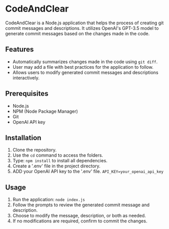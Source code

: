 # CodeAndClear

CodeAndClear is a Node.js application that helps the process of creating git commit messages and descriptions. It utilizes OpenAI's GPT-3.5 model to generate commit messages based on the changes made in the code.

## Features

* Automatically summarizes changes made in the code using `git diff`.
* User may add a file with best practices for the application to follow.
* Allows users to modify generated commit messages and descriptions interactively.

## Prerequisites

- Node.js
- NPM (Node Package Manager)
- Git
- OpenAI API key

## Installation

1. Clone the repository.
2. Use the `cd` command to access the folders.
3. Type: `npm install` to install all dependencies.
4. Create a '.env' file in the project directory.
5. ADD your OpenAI API key to the '.env' file.
   `API_KEY=your_openai_api_key`

## Usage

1. Run the application:
   `node index.js`
2. Follow the prompts to review the generated commit message and description.
3. Choose to modify the message, description, or both as needed.
4. If no modifications are required, confirm to commit the changes.
